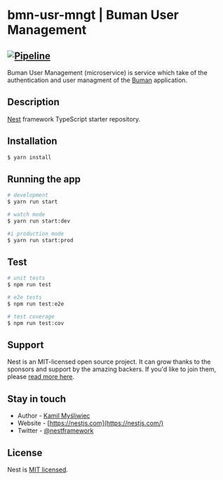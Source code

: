 # bmn-usr-mngt | Buman User Management
[![Pipeline](https://github.com/Krr0ptioN/bmn-usr-mngt/actions/workflows/node.js.yml/badge.svg)](https://github.com/Krr0ptioN/bmn-usr-mngt/actions/workflows/node.js.yml)
------
Buman User Management (microservice) is service which take of the authentication and user managment
of the [Buman](https://github.com/krr0ption/buman) application.

## Description

[Nest](https://github.com/nestjs/nest) framework TypeScript starter repository.

## Installation

```bash
$ yarn install
```

## Running the app

```bash
# development
$ yarn run start

# watch mode
$ yarn run start:dev

#i production mode
$ yarn run start:prod
```

## Test

```bash
# unit tests
$ npm run test

# e2e tests
$ npm run test:e2e

# test coverage
$ npm run test:cov
```

## Support

Nest is an MIT-licensed open source project. It can grow thanks to the sponsors and support by the amazing backers. If you'd like to join them, please [read more here](https://docs.nestjs.com/support).

## Stay in touch

*   Author - [Kamil Myśliwiec](https://kamilmysliwiec.com)
*   Website - [https://nestjs.com](https://nestjs.com/)
*   Twitter - [@nestframework](https://twitter.com/nestframework)

## License

Nest is [MIT licensed](LICENSE).
